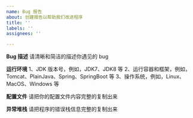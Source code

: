 ```yaml
---
name: Bug 报告
about: 创建报告以帮助我们改进程序
title: ''
labels: ''
assignees: ''

---
```


**Bug 描述** 
请清晰和简洁的描述你遇见的 bug

**运行环境**
1、JDK 版本号，例如，JDK7、JDK8 等 
2、运行容器和框架，例如，Tomcat、PlainJava、Spring、SpringBoot 等
3、操作系统，例如，Linux、MacOS、Windows 等

**配置文件** 
请把你的配置文件内容完整的复制出来

**异常堆栈** 
请把程序的错误栈信息完整的复制出来
